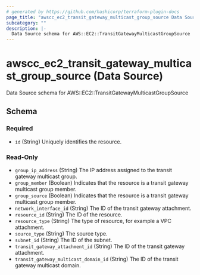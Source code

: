 ```yaml
---
# generated by https://github.com/hashicorp/terraform-plugin-docs
page_title: "awscc_ec2_transit_gateway_multicast_group_source Data Source - terraform-provider-awscc"
subcategory: ""
description: |-
  Data Source schema for AWS::EC2::TransitGatewayMulticastGroupSource
---
```


# awscc_ec2_transit_gateway_multicast_group_source (Data Source)

Data Source schema for AWS::EC2::TransitGatewayMulticastGroupSource



<!-- schema generated by tfplugindocs -->
## Schema

### Required

- `id` (String) Uniquely identifies the resource.

### Read-Only

- `group_ip_address` (String) The IP address assigned to the transit gateway multicast group.
- `group_member` (Boolean) Indicates that the resource is a transit gateway multicast group member.
- `group_source` (Boolean) Indicates that the resource is a transit gateway multicast group member.
- `network_interface_id` (String) The ID of the transit gateway attachment.
- `resource_id` (String) The ID of the resource.
- `resource_type` (String) The type of resource, for example a VPC attachment.
- `source_type` (String) The source type.
- `subnet_id` (String) The ID of the subnet.
- `transit_gateway_attachment_id` (String) The ID of the transit gateway attachment.
- `transit_gateway_multicast_domain_id` (String) The ID of the transit gateway multicast domain.
